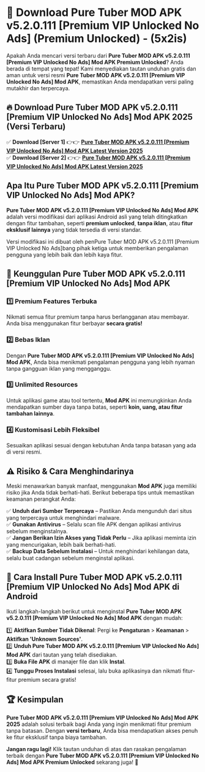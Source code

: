 

# 🎯 Download Pure Tuber MOD APK v5.2.0.111 [Premium VIP Unlocked No Ads] (Premium Unlocked) -  (5x2is) 

Apakah Anda mencari versi terbaru dari **Pure Tuber MOD APK v5.2.0.111 [Premium VIP Unlocked No Ads] Mod APK Premium Unlocked**? Anda berada di tempat yang tepat! Kami menyediakan tautan unduhan gratis dan aman untuk versi resmi **Pure Tuber MOD APK v5.2.0.111 [Premium VIP Unlocked No Ads] Mod APK**, memastikan Anda mendapatkan versi paling mutakhir dan terpercaya.

## 🔥 Download Pure Tuber MOD APK v5.2.0.111 [Premium VIP Unlocked No Ads] Mod APK 2025 (Versi Terbaru)

✅ **Download [Server 1]** 👉👉 [**Pure Tuber MOD APK v5.2.0.111 [Premium VIP Unlocked No Ads] Mod APK Latest Version 2025**](https://apkcomod.com?title=Pure_Tuber_MOD_APK_v5.2.0.111_[Premium_VIP_Unlocked_No_Ads])  
✅ **Download [Server 2]** 👉👉 [**Pure Tuber MOD APK v5.2.0.111 [Premium VIP Unlocked No Ads] Mod APK Latest Version 2025**](https://apkcomod.com?title=Pure_Tuber_MOD_APK_v5.2.0.111_[Premium_VIP_Unlocked_No_Ads])  

## Apa Itu Pure Tuber MOD APK v5.2.0.111 [Premium VIP Unlocked No Ads] Mod APK?

**Pure Tuber MOD APK v5.2.0.111 [Premium VIP Unlocked No Ads] Mod APK** adalah versi modifikasi dari aplikasi Android asli yang telah ditingkatkan dengan fitur tambahan, seperti **premium unlocked**, **tanpa iklan**, atau **fitur eksklusif lainnya** yang tidak tersedia di versi standar.

Versi modifikasi ini dibuat oleh penPure Tuber MOD APK v5.2.0.111 [Premium VIP Unlocked No Ads]bang pihak ketiga untuk memberikan pengalaman pengguna yang lebih baik dan lebih kaya fitur.

## 🎯 Keunggulan Pure Tuber MOD APK v5.2.0.111 [Premium VIP Unlocked No Ads] Mod APK

### 1️⃣ Premium Features Terbuka
Nikmati semua fitur premium tanpa harus berlangganan atau membayar. Anda bisa menggunakan fitur berbayar **secara gratis!**

### 2️⃣ Bebas Iklan
Dengan **Pure Tuber MOD APK v5.2.0.111 [Premium VIP Unlocked No Ads] Mod APK**, Anda bisa menikmati pengalaman pengguna yang lebih nyaman tanpa gangguan iklan yang mengganggu.

### 3️⃣ Unlimited Resources
Untuk aplikasi game atau tool tertentu, **Mod APK** ini memungkinkan Anda mendapatkan sumber daya tanpa batas, seperti **koin, uang, atau fitur tambahan lainnya**.

### 4️⃣ Kustomisasi Lebih Fleksibel
Sesuaikan aplikasi sesuai dengan kebutuhan Anda tanpa batasan yang ada di versi resmi.

## ⚠️ Risiko & Cara Menghindarinya

Meski menawarkan banyak manfaat, menggunakan **Mod APK** juga memiliki risiko jika Anda tidak berhati-hati. Berikut beberapa tips untuk memastikan keamanan perangkat Anda:

✅ **Unduh dari Sumber Terpercaya** – Pastikan Anda mengunduh dari situs yang terpercaya untuk menghindari malware.  
✅ **Gunakan Antivirus** – Selalu scan file APK dengan aplikasi antivirus sebelum menginstalnya.  
✅ **Jangan Berikan Izin Akses yang Tidak Perlu** – Jika aplikasi meminta izin yang mencurigakan, lebih baik berhati-hati.  
✅ **Backup Data Sebelum Instalasi** – Untuk menghindari kehilangan data, selalu buat cadangan sebelum menginstal aplikasi.

## 📌 Cara Install Pure Tuber MOD APK v5.2.0.111 [Premium VIP Unlocked No Ads] Mod APK di Android

Ikuti langkah-langkah berikut untuk menginstal **Pure Tuber MOD APK v5.2.0.111 [Premium VIP Unlocked No Ads] Mod APK** dengan mudah:

1️⃣ **Aktifkan Sumber Tidak Dikenal**: Pergi ke **Pengaturan** > **Keamanan** > **Aktifkan 'Unknown Sources'**.  
2️⃣ **Unduh Pure Tuber MOD APK v5.2.0.111 [Premium VIP Unlocked No Ads] Mod APK** dari tautan yang telah disediakan.  
3️⃣ **Buka File APK** di manajer file dan klik **Instal**.  
4️⃣ **Tunggu Proses Instalasi** selesai, lalu buka aplikasinya dan nikmati fitur-fitur premium secara gratis!

## 🏆 Kesimpulan

**Pure Tuber MOD APK v5.2.0.111 [Premium VIP Unlocked No Ads] Mod APK 2025** adalah solusi terbaik bagi Anda yang ingin menikmati fitur premium tanpa batasan. Dengan **versi terbaru**, Anda bisa mendapatkan akses penuh ke fitur eksklusif tanpa biaya tambahan.

**Jangan ragu lagi!** Klik tautan unduhan di atas dan rasakan pengalaman terbaik dengan **Pure Tuber MOD APK v5.2.0.111 [Premium VIP Unlocked No Ads] Mod APK Premium Unlocked** sekarang juga! 🚀

